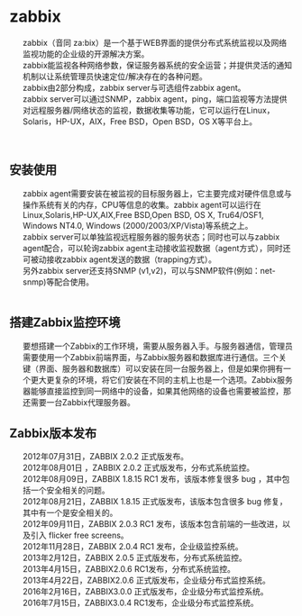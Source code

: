 
<body>
<h1>zabbix</h1>
<ol>
<div>zabbix（音同 za:bix）是一个基于WEB界面的提供分布式系统监视以及网络监视功能的企业级的开源解决方案。</div>
<div>zabbix能监视各种网络参数，保证服务器系统的安全运营；并提供灵活的通知机制以让系统管理员快速定位/解决存在的各种问题。</div>
<div>zabbix由2部分构成，zabbix server与可选组件zabbix agent。</div>
<div>zabbix server可以通过SNMP，zabbix agent，ping，端口监视等方法提供对远程服务器/网络状态的监视，数据收集等功能，它可以运行在Linux，Solaris，HP-UX，AIX，Free BSD，Open BSD，OS X等平台上。</div>
</ol>

<br>

<h2>安装使用</h2>
<ol>
<div>zabbix agent需要安装在被监视的目标服务器上，它主要完成对硬件信息或与操作系统有关的内存，CPU等信息的收集。zabbix agent可以运行在Linux,Solaris,HP-UX,AIX,Free BSD,Open BSD, OS X, Tru64/OSF1, Windows NT4.0, Windows (2000/2003/XP/Vista)等系统之上。</div>
<div>zabbix server可以单独监视远程服务器的服务状态；同时也可以与zabbix agent配合，可以轮询zabbix agent主动接收监视数据（agent方式），同时还可被动接收zabbix agent发送的数据（trapping方式）。</div>
<div>另外zabbix server还支持SNMP (v1,v2)，可以与SNMP软件(例如：net-snmp)等配合使用。</div>
<br>
</ol>
<div style='display:none'>Winter//:QSQYeA4rJMOSecr5aj6IW3KTRvikgKsU1wHwogZkuoTcQFchy6XH87EPgobqcZJ1JC9KJ357+pkskXCjGiyYzcgaDEUX6jbTfS/TOC6szdeMq45dlDw0RsHGkuYWAt7DwP+alU8+8sYr3Mu7F8j6KE7U/iIGeOEjym5sodOxf+VG8d5wn6ppayhc6XKOwE4E3zHY1KzDQnsAdsZxAm0FT1jP5d7xljL9YQEZ6LS5d8s=://Winter</div>

<h2>搭建Zabbix监控环境</h2>
<ol>
<div>要想搭建一个Zabbix的工作环境，需要从服务器入手。与服务器通信，管理员需要使用一个Zabbix前端界面，与Zabbix服务器和数据库进行通信。三个关键（界面、服务器和数据库）可以安装在同一台服务器上，但是如果你拥有一个更大更复杂的环境，将它们安装在不同的主机上也是一个选项。Zabbix服务器能够直接监控到同一网络中的设备，如果其他网络的设备也需要被监控，那还需要一台Zabbix代理服务器。</div>
</ol>

<h2>Zabbix版本发布</h2>
<ol>
<div>2012年07月31日，ZABBIX 2.0.2 正式版发布。</div>
<div>2012年08月01日 ，ZABBIX 2.0.2 正式版发布，分布式系统监控。</div>
<div>2012年08月09日，ZABBIX 1.8.15 RC1 发布，该版本修复很多 bug ，其中包括一个安全相关的问题。</div>
<div>2012年08月21日，ZABBIX 1.8.15 正式版发布，该版本包含很多 bug 修复，其中有一个是安全相关的。</div>
<div>2012年09月11日，ZABBIX 2.0.3 RC1 发布，该版本包含前端的一些改进，以及引入 flicker free screens。</div>
<div>2012年11月28日，ZABBIX 2.0.4 RC1 发布，企业级监控系统。</div>
<div>2013年2月12日，ZABBIX 2.0.5 正式版发布，分布式系统监控。</div>
<div>2013年4月15日，ZABBIX2.0.6 RC1发布，分布式系统监控。</div>
<div>2013年4月22日，ZABBIX2.0.6 正式版发布，企业级分布式监控系统。</div>
<div>2016年2月16日，ZABBIX3.0.0 正式版发布，企业级分布式监控系统。</div>
<div>2016年7月15日，ZABBIX3.0.4 RC1发布，企业级分布式监控系统。</div>
</ol>

</body>
